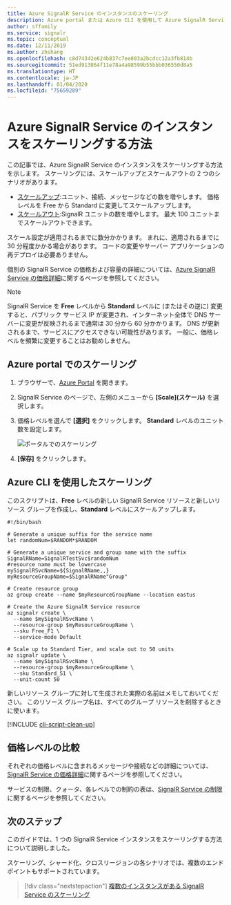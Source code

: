 ```yaml
---
title: Azure SignalR Service のインスタンスのスケーリング
description: Azure portal または Azure CLI を使用して Azure SignalR Service のインスタンスをスケーリングし、容量を増減する方法について説明します。
author: sffamily
ms.service: signalr
ms.topic: conceptual
ms.date: 12/11/2019
ms.author: zhshang
ms.openlocfilehash: c8d74342e624b837c7ee803a2bcdcc12a3fb814b
ms.sourcegitcommit: 51ed913864f11e78a4a98599b55bbb036550d8a5
ms.translationtype: HT
ms.contentlocale: ja-JP
ms.lasthandoff: 01/04/2020
ms.locfileid: "75659289"
---
```

# <a name="how-to-scale-an-azure-signalr-service-instance"></a>Azure SignalR Service のインスタンスをスケーリングする方法
この記事では、Azure SignalR Service のインスタンスをスケーリングする方法を示します。 スケーリングには、スケールアップとスケールアウトの 2 つのシナリオがあります。

* [スケールアップ](https://en.wikipedia.org/wiki/Scalability#Horizontal_and_vertical_scaling):ユニット、接続、メッセージなどの数を増やします。 価格レベルを Free から Standard に変更してスケールアップします。
* [スケールアウト](https://en.wikipedia.org/wiki/Scalability#Horizontal_and_vertical_scaling):SignalR ユニットの数を増やします。 最大 100 ユニットまでスケールアウトできます。

スケール設定が適用されるまでに数分かかります。 まれに、適用されるまでに 30 分程度かかる場合があります。 コードの変更やサーバー アプリケーションの再デプロイは必要ありません。

個別の SignalR Service の価格および容量の詳細については、[Azure SignalR Service の価格詳細](https://azure.microsoft.com/pricing/details/signalr-service/)に関するページを参照してください。  

> [!NOTE]
> SignalR Service を **Free** レベルから **Standard** レベルに (またはその逆に) 変更すると、パブリック サービス IP が変更され、インターネット全体で DNS サーバーに変更が反映されるまで通常は 30 分から 60 分かかります。 DNS が更新されるまで、サービスにアクセスできない可能性があります。 一般に、価格レベルを頻繁に変更することはお勧めしません。


## <a name="scale-on-azure-portal"></a>Azure portal でのスケーリング

1. ブラウザーで、[Azure Portal](https://portal.azure.com) を開きます。

2. SignalR Service のページで、左側のメニューから **[Scale]\(スケール\)** を選択します。
   
3. 価格レベルを選んで **[選択]** をクリックします。 **Standard** レベルのユニット数を設定します。
   
    ![ポータルでのスケーリング](./media/signalr-howto-scale/signalr-howto-scale.png)

4. **[保存]** をクリックします。

## <a name="scale-using-azure-cli"></a>Azure CLI を使用したスケーリング

このスクリプトは、**Free** レベルの新しい SignalR Service リソースと新しいリソース グループを作成し、**Standard** レベルにスケールアップします。 

```azurecli-interactive
#!/bin/bash

# Generate a unique suffix for the service name
let randomNum=$RANDOM*$RANDOM

# Generate a unique service and group name with the suffix
SignalRName=SignalRTestSvc$randomNum
#resource name must be lowercase
mySignalRSvcName=${SignalRName,,}
myResourceGroupName=$SignalRName"Group"

# Create resource group 
az group create --name $myResourceGroupName --location eastus

# Create the Azure SignalR Service resource
az signalr create \
  --name $mySignalRSvcName \
  --resource-group $myResourceGroupName \
  --sku Free_F1 \
  --service-mode Default

# Scale up to Standard Tier, and scale out to 50 units
az signalr update \
  --name $mySignalRSvcName \
  --resource-group $myResourceGroupName \
  --sku Standard_S1 \
  --unit-count 50
```

新しいリソース グループに対して生成された実際の名前はメモしておいてください。 このリソース グループ名は、すべてのグループ リソースを削除するときに使います。

[!INCLUDE [cli-script-clean-up](../../includes/cli-script-clean-up.md)]

## <a name="compare-pricing-tiers"></a>価格レベルの比較

それぞれの価格レベルに含まれるメッセージや接続などの詳細については、[SignalR Service の価格詳細](https://azure.microsoft.com/pricing/details/signalr-service/)に関するページを参照してください。

サービスの制限、クォータ、各レベルでの制約の表は、[SignalR Service の制限](../azure-resource-manager/management/azure-subscription-service-limits.md#azure-signalr-service-limits)に関するページを参照してください。

## <a name="next-steps"></a>次のステップ

このガイドでは、1 つの SignalR Service インスタンスをスケーリングする方法について説明しました。

スケーリング、シャード化、クロスリージョンの各シナリオでは、複数のエンドポイントもサポートされています。

> [!div class="nextstepaction"]
> [複数のインスタンスがある SignalR Service のスケーリング](./signalr-howto-scale-multi-instances.md)
